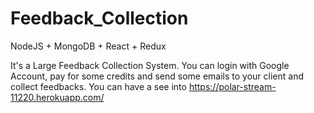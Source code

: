 # Feedback_Collection
NodeJS + MongoDB + React + Redux

It's a Large Feedback Collection System. 
You can login with Google Account, pay for some credits and send some emails to your client and collect feedbacks.
You can have a see into https://polar-stream-11220.herokuapp.com/

                      
                  
